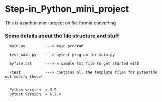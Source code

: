 # Step-in_Python_mini_project
This is a python mini-project on file format converting

### Some details about the file structure and stuff

      main.py         ---> main program

      test_main.py    ---> pytest program for main.py

      myfile.txt      ---> a sample txt file to get started with

      /test           ---> contains all the template files for pytest(do not modify these)
      
      
      Python version  = 3.9
      pytest version  = 6.2.4
      
